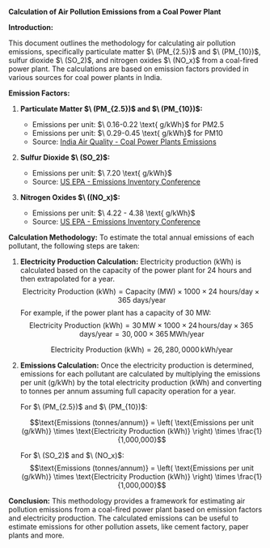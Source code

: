 **Calculation of Air Pollution Emissions from a Coal Power Plant**

**Introduction:**

This document outlines the methodology for calculating air pollution emissions, specifically particulate matter $\ (PM_{2.5})\$ and $\ (PM_{10})\$, sulfur dioxide $\ (SO_2)\$, and nitrogen oxides $\ (NO_x)\$ from a coal-fired power plant. The calculations are based on emission factors provided in various sources for coal power plants in India.


**Emission Factors:**

1. **Particulate Matter $\ (PM_{2.5})\$ and $\ (PM_{10})\$:**
   - Emissions per unit: $\ 0.16-0.22 \text{ g/kWh}\$ for PM2.5
   - Emissions per unit: $\ 0.29-0.45 \text{ g/kWh}\$ for PM10
   - Source: [India Air Quality - Coal Power Plants Emissions](https://www.indiaairquality.info/wp-content/uploads/docs/2014-08-AE-Emissions-Health-Coal-PPs-India.pdf)

3. **Sulfur Dioxide $\ (SO_2)\$:**
   - Emissions per unit: $\ 7.20  \text{ g/kWh}\$
   - Source: [US EPA - Emissions Inventory Conference](https://www3.epa.gov/ttnchie1/conference/ei20/session5/mmittal.pdf)

4. **Nitrogen Oxides $\ ((NO_x)\$:**
   - Emissions per unit: $\ 4.22 - 4.38 \text{ g/kWh}\$
   - Source: [US EPA - Emissions Inventory Conference](https://www3.epa.gov/ttnchie1/conference/ei20/session5/mmittal.pdf)

**Calculation Methodology:**
To estimate the total annual emissions of each pollutant, the following steps are taken:

1. **Electricity Production Calculation:**
   Electricity production (kWh) is calculated based on the capacity of the power plant for 24 hours and then extrapolated for a year.
   $$\text{Electricity Production (kWh)} = \text{Capacity (MW)} \times 1000 \times 24 \text{ hours/day} \times 365 \text{ days/year}$$
   For example, if the power plant has a capacity of 30 MW:
   $$\text{Electricity Production (kWh)} = 30 \, \text{MW} \times 1000 \times 24 \, \text{hours/day} \times 365 \, \text{days/year} = 30,000 \times 365 \, \text{MWh/year}$$
   
   $$\text{Electricity Production (kWh)} = 26,280,0000 \, \text{kWh/year}$$

3. **Emissions Calculation:**
   Once the electricity production is determined, emissions for each pollutant are calculated by multiplying the emissions per unit (g/kWh) by the total electricity production (kWh) and converting to tonnes per annum assuming full capacity operation for a year.
   
   For $\ (PM_{2.5})\$ and $\ (PM_{10})\$:

   $$\text{Emissions (tonnes/annum)} = \left( \text{Emissions per unit (g/kWh)} \times \text{Electricity Production (kWh)} \right) \times \frac{1}{1,000,000}$$
   
   For $\ (SO_2)\$ and $\ (NO_x)\$:
   $$\text{Emissions (tonnes/annum)} = \left( \text{Emissions per unit (g/kWh)} \times \text{Electricity Production (kWh)} \right) \times \frac{1}{1,000,000}$$
   
**Conclusion:**
This methodology provides a framework for estimating air pollution emissions from a coal-fired power plant based on emission factors and electricity production. The calculated emissions can be useful to estimate emissions for other pollution assets, like cement factory, paper plants and more. 
